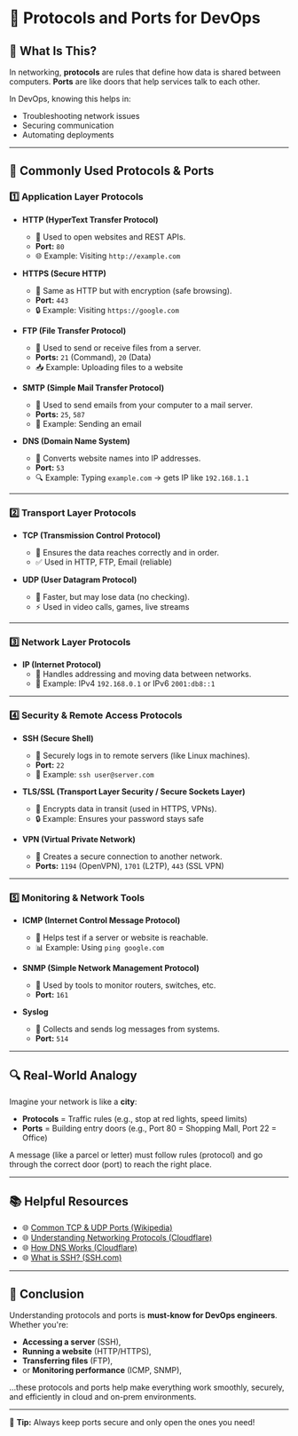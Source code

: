 # 📡 Protocols and Ports for DevOps

## 📌 What Is This?
In networking, **protocols** are rules that define how data is shared between computers. **Ports** are like doors that help services talk to each other.

In DevOps, knowing this helps in:
- Troubleshooting network issues
- Securing communication
- Automating deployments

---

## 🔗 Commonly Used Protocols & Ports

### 1️⃣ Application Layer Protocols

- **HTTP (HyperText Transfer Protocol)**
  - 📌 Used to open websites and REST APIs.
  - **Port:** `80`
  - 🌐 Example: Visiting `http://example.com`

- **HTTPS (Secure HTTP)**
  - 📌 Same as HTTP but with encryption (safe browsing).
  - **Port:** `443`
  - 🔒 Example: Visiting `https://google.com`

- **FTP (File Transfer Protocol)**
  - 📌 Used to send or receive files from a server.
  - **Ports:** `21` (Command), `20` (Data)
  - 📥 Example: Uploading files to a website

- **SMTP (Simple Mail Transfer Protocol)**
  - 📌 Used to send emails from your computer to a mail server.
  - **Ports:** `25`, `587`
  - 📧 Example: Sending an email

- **DNS (Domain Name System)**
  - 📌 Converts website names into IP addresses.
  - **Port:** `53`
  - 🔍 Example: Typing `example.com` → gets IP like `192.168.1.1`

---

### 2️⃣ Transport Layer Protocols

- **TCP (Transmission Control Protocol)**
  - 📌 Ensures the data reaches correctly and in order.
  - ✅ Used in HTTP, FTP, Email (reliable)

- **UDP (User Datagram Protocol)**
  - 📌 Faster, but may lose data (no checking).
  - ⚡ Used in video calls, games, live streams

---

### 3️⃣ Network Layer Protocols

- **IP (Internet Protocol)**
  - 📌 Handles addressing and moving data between networks.
  - 🔗 Example: IPv4 `192.168.0.1` or IPv6 `2001:db8::1`

---

### 4️⃣ Security & Remote Access Protocols

- **SSH (Secure Shell)**
  - 📌 Securely logs in to remote servers (like Linux machines).
  - **Port:** `22`
  - 🔐 Example: `ssh user@server.com`

- **TLS/SSL (Transport Layer Security / Secure Sockets Layer)**
  - 📌 Encrypts data in transit (used in HTTPS, VPNs).
  - 🔒 Example: Ensures your password stays safe

- **VPN (Virtual Private Network)**
  - 📌 Creates a secure connection to another network.
  - **Ports:** `1194` (OpenVPN), `1701` (L2TP), `443` (SSL VPN)

---

### 5️⃣ Monitoring & Network Tools

- **ICMP (Internet Control Message Protocol)**
  - 📌 Helps test if a server or website is reachable.
  - 📊 Example: Using `ping google.com`

- **SNMP (Simple Network Management Protocol)**
  - 📌 Used by tools to monitor routers, switches, etc.
  - **Port:** `161`

- **Syslog**
  - 📌 Collects and sends log messages from systems.
  - **Port:** `514`

---

## 🔍 Real-World Analogy

Imagine your network is like a **city**:

- **Protocols** = Traffic rules (e.g., stop at red lights, speed limits)
- **Ports** = Building entry doors (e.g., Port 80 = Shopping Mall, Port 22 = Office)

A message (like a parcel or letter) must follow rules (protocol) and go through the correct door (port) to reach the right place.

---

## 📚 Helpful Resources

- 🌐 [Common TCP & UDP Ports (Wikipedia)](https://en.wikipedia.org/wiki/List_of_TCP_and_UDP_port_numbers)  
- 🌐 [Understanding Networking Protocols (Cloudflare)](https://www.cloudflare.com/learning/network-layer/network-protocols/)  
- 🌐 [How DNS Works (Cloudflare)](https://www.cloudflare.com/learning/dns/what-is-dns/)  
- 🌐 [What is SSH? (SSH.com)](https://www.ssh.com/academy/ssh)  

---

## 🏁 Conclusion

Understanding protocols and ports is **must-know for DevOps engineers**. Whether you're:
- **Accessing a server** (SSH),
- **Running a website** (HTTP/HTTPS),
- **Transferring files** (FTP),
- or **Monitoring performance** (ICMP, SNMP),

…these protocols and ports help make everything work smoothly, securely, and efficiently in cloud and on-prem environments.

---

🚀 **Tip:** Always keep ports secure and only open the ones you need!
